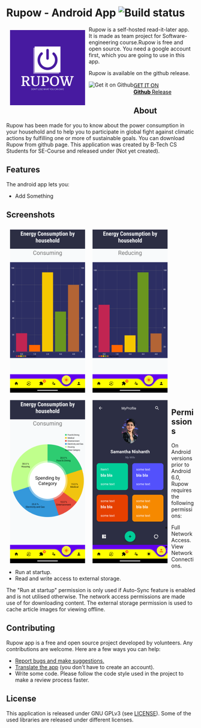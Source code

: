 # Rupow - Android App ![Build status](https://github.com/wallabag/android-app/workflows/CI/badge.svg?branch=master)

<img src="./app/src/main/res/drawable-v24/logo.png" align="left"
width="200" hspace="10" vspace="10" />

Rupow is a self-hosted read-it-later app.  
It is made as team project for Software-engineering course.Rupow is free and open source. You need a google account first, which you are going to use in this app.

Rupow is available on the github release.

<p align="left" style="display:block;background-color: white;">
<a href="https://hub.video/">
    <div style="border-color:black;border-width:5px;">
    <img alt="Get it on Github"
        height="80"
        align="left"
        src="https://github.githubassets.com/images/modules/logos_page/Octocat.png" />
        <span style="text-decoration:none;">
          <span style="color:black;font-weight:400;display:block;text-decoration:none;
              font-family: system-ui, -apple-system, BlinkMacSystemFont, Segoe UI, Roboto, Oxygen, Ubuntu, Cantarell, Open Sans,Helvetica Neue,sans-serif;">GET IT ON</span>
          <span style="color:black;font-weight:bolder">Github <span style="font-weight:lighter">Release</span></span>
        </span>
    </div>
</a>  
</p>

<style>
    h2 {
        vertical-align: bottom;
        display:block;
    }
</style>

## About

Rupow has been made for you to know about the power consumption in your household and to help you to participate in global fight against climatic actions by fulfilling one or more of sustainable goals.
You can download Rupow from github page.
This application was created by B-Tech CS Students for SE-Course and released under (Not yet created).

## Features

The android app lets you:
- Add Something

## Screenshots

[<img src="./screenshots/bar_graph_cons.png" align="left" width="200"
    hspace="10" vspace="10">](./screenshots/bar_graph_cons.png)
[<img src="./screenshots/bar_graph_reduc.png" align="center" width="200"
    hspace="10" vspace="10">](./screenshots/bar_graph_reduc.png)
[<img src="./screenshots/pie_graph_consu.png" align="left" width="200"
    hspace="10" vspace="10">](./screenshots/pie_graph_consu.png)
[<img src="./screenshots/profile.png" align="left" width="200"
    hspace="10" vspace="10">](./screenshots/profile.png)

## Permissions

On Android versions prior to Android 6.0, Rupow requires the following permissions:
- Full Network Access.
- View Network Connections.
- Run at startup.
- Read and write access to external storage.

The "Run at startup" permission is only used if Auto-Sync feature is enabled and is not utilised otherwise. The network access permissions are made use of for downloading content. The external storage permission is used to cache article images for viewing offline.

## Contributing

Rupow app is a free and open source project developed by volunteers. Any contributions are welcome. Here are a few ways you can help:
 * [Report bugs and make suggestions.](https://github.com/wallabag/android-app/issues)
 * [Translate the app](https://hosted.weblate.org/projects/wallabag/android-app/) (you don't have to create an account).
 * Write some code. Please follow the code style used in the project to make a review process faster.

## License

This application is released under GNU GPLv3 (see [LICENSE](LICENSE)).
Some of the used libraries are released under different licenses.
